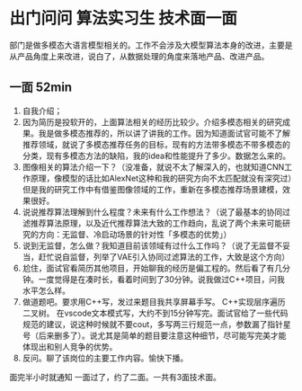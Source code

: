 # 出门问问 算法实习生 技术面一面

部门是做多模态大语言模型相关的。工作不会涉及大模型算法本身的改进，主要是从产品角度上来改进，说白了，从数据处理的角度来落地产品、改进产品。

## 一面 52min

1. 自我介绍；
2. 因为简历是投软开的，上面算法相关的经历比较少。介绍多模态相关的研究成果。我是做多模态推荐的，所以讲了讲我的工作。因为知道面试官可能不了解推荐领域，就说了多模态推荐任务的目标，现有的方法带多模态不带多模态的分类，现有多模态方法的缺陷，我的idea和性能提升了多少。数据怎么来的。
3. 图像相关的算法介绍一下？（没准备，就说不太了解深入的，也就知道CNN工作原理，像模型的话比如AlexNet这种和我的研究方向不太匹配就没有深究过）但是我的研究工作中有借鉴图像领域的工作，重新在多模态推荐场景建模，效果很好。
4. 说说推荐算法理解到什么程度？未来有什么工作想法？（说了最基本的协同过滤推荐算法原理，以及近代推荐算法大致的工作趋向，乱说了两个未来可能研究的方向：无监督、冷启动场景的针对性「多模态的优势」）
5. 说到无监督，怎么做？我知道目前该领域有过什么工作吗？（说了无监督不妥当，赶忙说自监督，列举了VAE引入协同过滤算法的工作，大致是这个方向）
6. 尬住，面试官看简历其他项目，开始聊我的经历是偏工程的。然后看了有几分钟。一度觉得是在凑时长，看着时间到了30分钟。说我做过C++项目，问我水平怎么样。
7. 做道题吧。要求用C++写，发过来题目我共享屏幕手写。 C++实现层序遍历二叉树。 在vscode文本模式写，大约不到15分钟写完。面试官给了一些代码规范的建议，说这种时候就不要cout，多写两三行规范一点，参数漏了指针星号（后来删多了）。说尤其是简单的题目要注意这种细节，尽可能写完美才能体现出和别人竞争的优势。
8. 反问。聊了该岗位的主要工作内容。愉快下播。

面完半小时就通知 一面过了，约了二面。一共有3面技术面。


